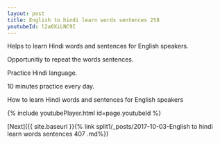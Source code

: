 ```yaml
---
layout: post
title: English to hindi learn words sentences 258 
youtubeId: l2a0XiLNC9I
---
```

 
 
Helps to learn Hindi words and sentences for English speakers.

Opportunitiy to repeat the words sentences. 

Practice Hindi language. 
 
10 minutes practice every day. 
 
How to learn Hindi words and sentences for English speakers 
 
{% include youtubePlayer.html id=page.youtubeId %}
 
 
[Next]({{ site.baseurl }}{% link  split1/_posts/2017-10-03-English to hindi learn words sentences 407 .md%})
 
